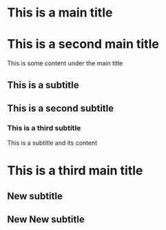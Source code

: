 # This is a main title
# This is a second main title

This is some content under the main title

## This is a subtitle
## This is a second subtitle

### This is a third subtitle

This is a subtitle and its content

# This is a third main title

## New subtitle
## New New subtitle
